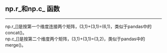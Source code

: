 ## np.r_和np.c_ 函数 
---
np.r_[]是按第一个维度连接两个矩阵，(3,1)+(3,1)=(6,1)，类似于pandas中的concat()。  
np.c_[]是按第二个维度两个矩阵，(3,1)+(3,1)=(3,2)，类似于pandas中的merge()。  